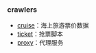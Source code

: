 ### crawlers

* [cruise](https://github.com/chxj1992/crawlers/tree/master/cruise)：海上旅游票价数据
* [ticket](https://github.com/chxj1992/crawlers/tree/master/ticket)：抢票脚本
* [proxy](https://github.com/chxj1992/crawlers/tree/master/proxy)：代理服务
